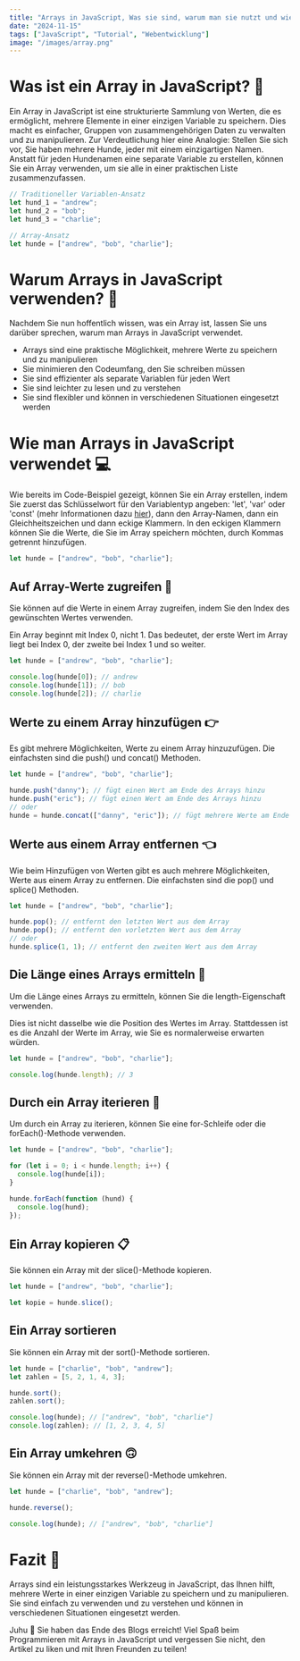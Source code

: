 ```yaml
---
title: "Arrays in JavaScript, Was sie sind, warum man sie nutzt und wie man sie verwendet 🔥🔥🔥"
date: "2024-11-15"
tags: ["JavaScript", "Tutorial", "Webentwicklung"]
image: "/images/array.png"
---
```


# Was ist ein Array in JavaScript? 🧐

Ein Array in JavaScript ist eine strukturierte Sammlung von Werten, die es ermöglicht, mehrere Elemente in einer einzigen Variable zu speichern. Dies macht es einfacher, Gruppen von zusammengehörigen Daten zu verwalten und zu manipulieren. Zur Verdeutlichung hier eine Analogie: Stellen Sie sich vor, Sie haben mehrere Hunde, jeder mit einem einzigartigen Namen. Anstatt für jeden Hundenamen eine separate Variable zu erstellen, können Sie ein Array verwenden, um sie alle in einer praktischen Liste zusammenzufassen.

```javascript
// Traditioneller Variablen-Ansatz
let hund_1 = "andrew";
let hund_2 = "bob";
let hund_3 = "charlie";

// Array-Ansatz
let hunde = ["andrew", "bob", "charlie"];
```

# Warum Arrays in JavaScript verwenden? 🤔

Nachdem Sie nun hoffentlich wissen, was ein Array ist, lassen Sie uns darüber sprechen, warum man Arrays in JavaScript verwendet.

- Arrays sind eine praktische Möglichkeit, mehrere Werte zu speichern und zu manipulieren
- Sie minimieren den Codeumfang, den Sie schreiben müssen
- Sie sind effizienter als separate Variablen für jeden Wert
- Sie sind leichter zu lesen und zu verstehen
- Sie sind flexibler und können in verschiedenen Situationen eingesetzt werden

# Wie man Arrays in JavaScript verwendet 💻

Wie bereits im Code-Beispiel gezeigt, können Sie ein Array erstellen, indem Sie zuerst das Schlüsselwort für den Variablentyp angeben: 'let', 'var' oder 'const' (mehr Informationen dazu [hier](https://www.w3schools.com/js/js_variables.asp)), dann den Array-Namen, dann ein Gleichheitszeichen und dann eckige Klammern.
In den eckigen Klammern können Sie die Werte, die Sie im Array speichern möchten, durch Kommas getrennt hinzufügen.

```javascript
let hunde = ["andrew", "bob", "charlie"];
```

## Auf Array-Werte zugreifen 👀

Sie können auf die Werte in einem Array zugreifen, indem Sie den Index des gewünschten Wertes verwenden.

<div class="error">
    Ein Array beginnt mit Index 0, nicht 1. Das bedeutet, der erste Wert im Array liegt bei Index 0, der zweite bei Index 1 
    und so weiter.
</div>

```javascript
let hunde = ["andrew", "bob", "charlie"];

console.log(hunde[0]); // andrew
console.log(hunde[1]); // bob
console.log(hunde[2]); // charlie
```

## Werte zu einem Array hinzufügen 👉

Es gibt mehrere Möglichkeiten, Werte zu einem Array hinzuzufügen. Die einfachsten sind die push() und concat() Methoden.

```javascript
let hunde = ["andrew", "bob", "charlie"];

hunde.push("danny"); // fügt einen Wert am Ende des Arrays hinzu
hunde.push("eric"); // fügt einen Wert am Ende des Arrays hinzu
// oder
hunde = hunde.concat(["danny", "eric"]); // fügt mehrere Werte am Ende des Arrays hinzu
```

## Werte aus einem Array entfernen 👈

Wie beim Hinzufügen von Werten gibt es auch mehrere Möglichkeiten, Werte aus einem Array zu entfernen. Die einfachsten sind die pop() und splice() Methoden.

```javascript
let hunde = ["andrew", "bob", "charlie"];

hunde.pop(); // entfernt den letzten Wert aus dem Array
hunde.pop(); // entfernt den vorletzten Wert aus dem Array
// oder
hunde.splice(1, 1); // entfernt den zweiten Wert aus dem Array
```

## Die Länge eines Arrays ermitteln 📏

Um die Länge eines Arrays zu ermitteln, können Sie die length-Eigenschaft verwenden.

<div class="error">
    Dies ist nicht dasselbe wie die Position des Wertes im Array. Stattdessen ist es die Anzahl der Werte im Array, 
    wie Sie es normalerweise erwarten würden.
</div>

```javascript
let hunde = ["andrew", "bob", "charlie"];

console.log(hunde.length); // 3
```

## Durch ein Array iterieren 🧠

Um durch ein Array zu iterieren, können Sie eine for-Schleife oder die forEach()-Methode verwenden.

```javascript
let hunde = ["andrew", "bob", "charlie"];

for (let i = 0; i < hunde.length; i++) {
  console.log(hunde[i]);
}

hunde.forEach(function (hund) {
  console.log(hund);
});
```

## Ein Array kopieren 📋

Sie können ein Array mit der slice()-Methode kopieren.

```javascript
let hunde = ["andrew", "bob", "charlie"];

let kopie = hunde.slice();
```

## Ein Array sortieren

Sie können ein Array mit der sort()-Methode sortieren.

```javascript
let hunde = ["charlie", "bob", "andrew"];
let zahlen = [5, 2, 1, 4, 3];

hunde.sort();
zahlen.sort();

console.log(hunde); // ["andrew", "bob", "charlie"]
console.log(zahlen); // [1, 2, 3, 4, 5]
```

## Ein Array umkehren 🙃

Sie können ein Array mit der reverse()-Methode umkehren.

```javascript
let hunde = ["charlie", "bob", "andrew"];

hunde.reverse();

console.log(hunde); // ["andrew", "bob", "charlie"]
```

# Fazit 🎉

Arrays sind ein leistungsstarkes Werkzeug in JavaScript, das Ihnen hilft, mehrere Werte in einer einzigen Variable zu speichern und zu manipulieren. Sie sind einfach zu verwenden und zu verstehen und können in verschiedenen Situationen eingesetzt werden.

Juhu 🥳 Sie haben das Ende des Blogs erreicht! Viel Spaß beim Programmieren mit Arrays in JavaScript und vergessen Sie nicht, den Artikel zu liken und mit Ihren Freunden zu teilen!
